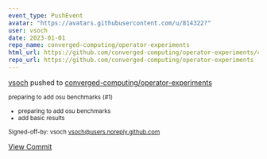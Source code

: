 ```yaml
---
event_type: PushEvent
avatar: "https://avatars.githubusercontent.com/u/814322?"
user: vsoch
date: 2023-01-01
repo_name: converged-computing/operator-experiments
html_url: https://github.com/converged-computing/operator-experiments/commit/64a6422ddd50c18882bcb82e099b410082fa7685
repo_url: https://github.com/converged-computing/operator-experiments
---
```


<a href='https://github.com/vsoch' target='_blank'>vsoch</a> pushed to <a href='https://github.com/converged-computing/operator-experiments' target='_blank'>converged-computing/operator-experiments</a>

<small>preparing to add osu benchmarks (#1)

* preparing to add osu benchmarks
* add basic results

Signed-off-by: vsoch <vsoch@users.noreply.github.com></small>

<a href='https://github.com/converged-computing/operator-experiments/commit/64a6422ddd50c18882bcb82e099b410082fa7685' target='_blank'>View Commit</a>